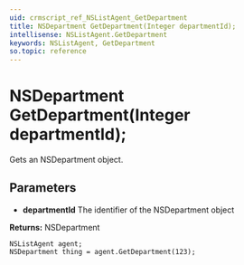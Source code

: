 ```yaml
---
uid: crmscript_ref_NSListAgent_GetDepartment
title: NSDepartment GetDepartment(Integer departmentId);
intellisense: NSListAgent.GetDepartment
keywords: NSListAgent, GetDepartment
so.topic: reference
---
```


# NSDepartment GetDepartment(Integer departmentId);

Gets an NSDepartment object.

## Parameters

* **departmentId** The identifier of the NSDepartment object

**Returns:** NSDepartment

```crmscript
NSListAgent agent;
NSDepartment thing = agent.GetDepartment(123);
```

